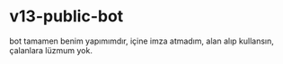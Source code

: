 # v13-public-bot
bot tamamen benim yapımımdır, içine imza atmadım, alan alıp kullansın, çalanlara lüzmum yok.
